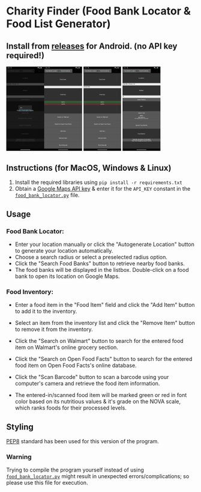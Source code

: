 # Charity Finder (Food Bank Locator & Food List Generator)

## Install from [releases](https://github.com/evkaw/charity-finder/releases/tag/release) for Android. (no API key required!)

<img src="https://github.com/evkaw/charity-finder/blob/main/image1.png" width=20% height=20%><img src="https://github.com/evkaw/charity-finder/blob/main/image2.png" width=20% height=20%>
<img src="https://github.com/evkaw/charity-finder/blob/main/image3.png" width=20% height=20%>
<img src="https://github.com/evkaw/charity-finder/blob/main/image4.png" width=20% height=20%>


## Instructions (for MacOS, Windows & Linux)
1. Install the required libraries using `pip install -r requirements.txt`
2. Obtain a [Google Maps API key](https://developers.google.com/maps/documentation/embed/get-api-key) & enter it for the `API_KEY` constant in the [`food_bank_locator.py`](https://github.com/evkaw/food-bank-locator/blob/main/food_bank_locator.py) file.

## Usage

### Food Bank Locator:

- Enter your location manually or click the "Autogenerate Location" button to generate your location automatically.
- Choose a search radius or select a preselected radius option.
- Click the "Search Food Banks" button to retrieve nearby food banks.
- The food banks will be displayed in the listbox. Double-click on a food bank to open its location on Google Maps.

### Food Inventory:

- Enter a food item in the "Food Item" field and click the "Add Item" button to add it to the inventory.
- Select an item from the inventory list and click the "Remove Item" button to remove it from the inventory.
- Click the "Search on Walmart" button to search for the entered food item on Walmart's online grocery section.
- Click the "Search on Open Food Facts" button to search for the entered food item on Open Food Facts's online database.
- Click the "Scan Barcode" button to scan a barcode using your computer's camera and retrieve the food item information.

- The entered-in/scanned food item will be marked green or red in font color based on its nutritious values & it's grade on the NOVA scale, which ranks foods for their processed levels.

## Styling

[PEP8](https://peps.python.org/pep-0008/) standard has been used for this version of the program.

### Warning

Trying to compile the program yourself instead of using [`food_bank_locator.py`](https://github.com/evkaw/food-bank-locator/blob/main/food_bank_locator.py) might result in unexpected errors/complications; so please use this file for execution.
